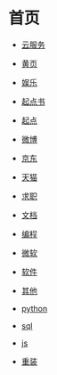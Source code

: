 # 首页

<div id = "首"></div>
<script src = "./js/首.js"></script>

* [云服务](网页/云服务.html)

* [黄页](网页/黄页.html)
* [娱乐](网页/娱乐.html)
* [起点书](网页/起点书.html)
* [起点](网页/起点.html)
* [微博](网页/微博.html)

* [京东](网页/京东.html)
* [天猫](网页/天猫.html)
* [求职](网页/求职.html)
* [文档](网页/文档.html)

* [编程](网页/编程.html)
* [微软](网页/微软.html)
* [软件](网页/软件.html)
* [其他](网页/其他.html)

* [python](网页/python.html)
* [sql](网页/sql.html)
* [js](网页/js.html)


* [重装](网页/重装.html)